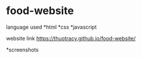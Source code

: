 # food-website


language used 
*html
*css
*javascript

website link
https://thuotracy.github.io/food-website/

*screenshots


